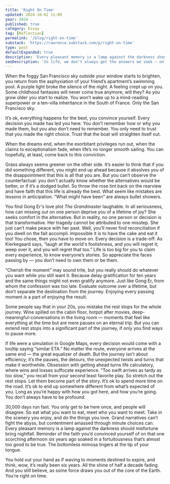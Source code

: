 ```yaml
---
title: 'Right On Time'
updated: 2024-10-02 11:09
year: 2024
published: true
category: Essay
tag: [Reflection]
permalink: '/blog/right-on-time'
substack: 'https://rawrence.substack.com/p/right-on-time'
type: post
defaultExpanded: true
description: 'Every pleasant memory is a lamp against the darkness should misfortune bring nightfall. Reminder of the faith you’d convinced yourself of that one scorching afternoon six years ago soaked in a fortuitousness that’s almost too good to be true. The bottomless mimosa lingers at the tip of your tongue.'
seoDescription: 'In life, we don’t always get the answers we seek — only the road ahead. This personal essay explores timing in the winding journey of 20s. What matters ultimately is how you feel.'
---
```


When the foggy San Francisco sky outside your window starts to brighten, you return from the asphyxiation of your friend’s apartment’s swimming pool. A purple light broke the silence of the night. A feeling crept up on you. Some childhood fantasies will never come true anymore, will they? As you grow older you start to realize. You won’t wake up to a mind-reading superpower or a ten-villa inheritance in the South of France. Only the San Francisco sky.

It’s ok, everything happens for the best, you convince yourself. Every decision you made has led you here. You don’t remember how or why you made them, but you also don’t need to remember. You only need to trust that you made the right choice. Trust that the boat will straighten itself out.

When the dreams end, when the exorbitant privileges run out, when the claims to exceptionalism fade, when life’s no longer smooth sailing. You can hopefully, at least, come back to this conviction.

Grass always seems greener on the other side. It’s easier to think that if you did something different, you might end up ahead because it absolves you of the disappointment that this is all that you are. But you can’t observe the counterfactual: you don’t actually know whether the alternatives would be better, or if it’s a dodged bullet. So throw the rose tint back on the rearview and have faith that this life is already the best. What seem like mistakes are lessons in anticipation. “What might have been” are always bullet showers.

You find Gong Er's love plot _The Grandmaster_ laughable. In all seriousness, how can missing out on one person deprive you of a lifetime of joy? She seeks comfort in the alternative. But in reality, no one person or decision is that transformative. Her tragedy cannot be attributed to one misstep. She just can’t make peace with her past. Well, you’ll never find reconciliation if you dwell on the fait accompli. Impossible it is to have the cake and eat it too! You chose, then you have to move on. Every decision is a trade-off: As Kierkegaard says, “laugh at the world's foolishness, and you will regret it; weep over it, and you will regret that too.” Life is too big for you to claim every experience, to know everyone’s stories. So appreciate the faces passing by — you don’t need to own them or be them.   

“Cherish the moment” may sound trite, but you really should do whatever you want while you still want it. Because delay gratification for ten years and the same things might not even gratify anymore. Just like Gong Er, from whom the confession was too late. Evaluate outcome over a lifetime, but don’t separate the destination from the journey. Enjoying every passing moment _is_ a part of enjoying the result.  

Some people say that in your 20s, you mistake the rest stops for the whole journey. Wine spilled on the cabin floor, hotpot after movies, deep-meaningful-conversations in the living room — moments that feel like everything at the time but are mere pauses on an eternal trip. But you can extend rest stops into a significant part of the journey, if only you find ways to pause more.  

If life were a simulation in Google Maps, every decision would come with a tooltip saying “similar ETA.” No matter the route, everyone arrives at the same end — the great equalizer of death. But the journey isn’t about efficiency; it’s the pauses, the detours, the unexpected twists and turns that make it worthwhile. Obsession with getting ahead turns life calculatory, where wins and losses suffocate experience. “Too swift arrives as tardy as too slow,” you recall from your second least favorite play. So stretch out the rest stops. Let them become part of the story. It’s ok to spend more time on the road. It’s ok to end up somewhere different from what’s expected of you. Long as you’re happy with how you got here, and how you’re going. You don’t always have to be profound.  

30,000 days run fast. You only get to be here once, and people will disagree. So eat what you want to eat, meet who you want to meet. Take in the scenery you enjoy, and do the things you love. Grand narratives can’t fight the abyss, but contentment amassed through minute choices can. Every pleasant memory is a lamp against the darkness should misfortune bring nightfall. Reminder of the faith you’d convinced yourself of on that one scorching afternoon six years ago soaked in a fortuitousness that’s almost too good to be true. The bottomless mimosa lingers at the tip of your tongue.  

You hold out your hand as if waving to moments destined to expire, and think, wow, it’s really been six years. All the shine of half a decade fading. And you still believe, as some force draws you out of the core of the Earth. You’re right on time.
